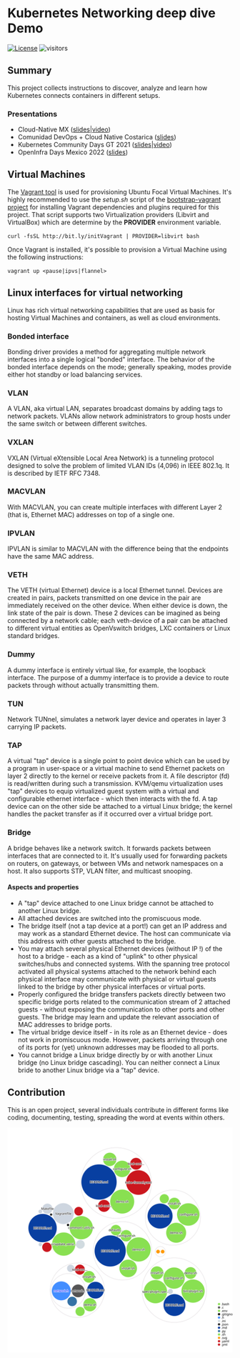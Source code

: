 # Kubernetes Networking deep dive Demo
<!-- markdown-link-check-disable-next-line -->
[![License](https://img.shields.io/badge/License-Apache%202.0-blue.svg)](https://opensource.org/licenses/Apache-2.0)
![visitors](https://visitor-badge.glitch.me/badge?page_id=electrocucaracha.k8s-NetworkingDeepDive-demo)

## Summary

This project collects instructions to discover, analyze and learn how
Kubernetes connects containers in different setups.

### Presentations

- Cloud-Native MX ([slides](https://www.slideshare.net/VictorMorales34/pod-sandbox-workflow-creation-from-dockershim)|[video](https://youtu.be/Gi_IBnyiAgw?t=2613))
- Comunidad DevOps + Cloud Native Costarica ([slides](https://www.slideshare.net/VictorMorales34/deep-dive-networking))
- Kubernetes Community Days GT 2021 ([slides](https://www.slideshare.net/VictorMorales34/understanding-kube-proxy-in-ipvs-mode)|[video](https://youtu.be/fT94W7kvdx4))
- OpenInfra Days Mexico 2022 ([slides](https://www.slideshare.net/VictorMorales34/deciphering-kubernetes-networking))

## Virtual Machines

The [Vagrant tool][1] is used for provisioning Ubuntu Focal Virtual
Machines. It's highly recommended to use the  *setup.sh* script
of the [bootstrap-vagrant project][2] for installing Vagrant
dependencies and plugins required for this project. That script
supports two Virtualization providers (Libvirt and VirtualBox) which
are determine by the **PROVIDER** environment variable.

    curl -fsSL http://bit.ly/initVagrant | PROVIDER=libvirt bash

Once Vagrant is installed, it's possible to provision a Virtual
Machine using the following instructions:

    vagrant up <pause|ipvs|flannel>

## Linux interfaces for virtual networking

Linux has rich virtual networking capabilities that are used as basis for
hosting Virtual Machines and containers, as well as cloud environments.

### Bonded interface

Bonding driver provides a method for aggregating multiple network interfaces
into a single logical "bonded" interface. The behavior of the bonded interface
depends on the mode; generally speaking, modes provide either hot standby or
load balancing services.

### VLAN

A VLAN, aka virtual LAN, separates broadcast domains by adding tags to network
packets. VLANs allow network administrators to group hosts under the same switch
or between different switches.

### VXLAN

VXLAN (Virtual eXtensible Local Area Network) is a tunneling protocol designed
to solve the problem of limited VLAN IDs (4,096) in IEEE 802.1q. It is described
by IETF RFC 7348.

### MACVLAN

With MACVLAN, you can create multiple interfaces with different Layer 2 (that
is, Ethernet MAC) addresses on top of a single one.

### IPVLAN

IPVLAN is similar to MACVLAN with the difference being that the endpoints have
the same MAC address.

### VETH

The VETH (virtual Ethernet) device is a local Ethernet tunnel. Devices are
created in pairs, packets transmitted on one device in the pair are immediately
received on the other device. When either device is down, the link state of the
pair is down. These 2 devices can be imagined as being connected by a network
cable; each veth-device of a pair can be attached to different virtual entities
as OpenVswitch bridges, LXC containers or Linux standard bridges.

### Dummy

A dummy interface is entirely virtual like, for example, the loopback interface.
The purpose of a dummy interface is to provide a device to route packets through
without actually transmitting them.

### TUN

Network TUNnel, simulates a network layer device and operates in layer 3
carrying IP packets.

### TAP

A virtual "tap" device is a single point to point device which can be used by a
program in user-space or a virtual machine to send Ethernet packets on layer 2
directly to the kernel or receive packets from it. A file descriptor (fd) is
read/written during such a transmission. KVM/qemu virtualization uses "tap"
devices to equip virtualized guest system with a virtual and configurable
ethernet interface - which then interacts with the fd. A tap device can on
the other side be attached to a virtual Linux bridge; the kernel handles the
packet transfer as if it occurred over a virtual bridge port.

### Bridge

A bridge behaves like a network switch. It forwards packets between interfaces
that are connected to it. It's usually used for forwarding packets on routers,
on gateways, or between VMs and network namespaces on a host. It also supports
STP, VLAN filter, and multicast snooping.

#### Aspects and properties

- A "tap" device attached to one Linux bridge cannot be attached to another
  Linux bridge.
- All attached devices are switched into the promiscuous mode.
- The bridge itself (not a tap device at a port!) can get an IP address and may
  work as a standard Ethernet device. The host can communicate via this address
  with other guests attached to the bridge.
- You may attach several physical Ethernet devices (without IP !) of the host to
  a bridge - each as a kind of "uplink" to other physical switches/hubs and
  connected systems. With the spanning tree protocol activated all physical
  systems attached to the network behind each physical interface may communicate
  with physical or virtual guests linked to the bridge by other physical
  interfaces or virtual ports.
- Properly configured the bridge transfers packets directly between two specific
  bridge ports related to the communication stream of 2 attached guests -
  without exposing the communication to other ports and other guests. The bridge
  may learn and update the relevant association of MAC addresses to bridge
  ports.
- The virtual bridge device itself - in its role as an Ethernet device - does
  not work in promiscuous mode. However, packets arriving through one of its
  ports for (yet) unknown addresses may be flooded to all ports.
- You cannot bridge a Linux bridge directly by or with another Linux bridge (no
  Linux bridge cascading). You can neither connect a Linux bride to another
  Linux bridge via a "tap" device.

## Contribution

This is an open project, several individuals contribute in different forms like
coding, documenting, testing, spreading the word at events within others.

![Visualization of the codebase](./codebase-structure.svg)

[1]: https://www.vagrantup.com/
[2]: https://github.com/electrocucaracha/bootstrap-vagrant
